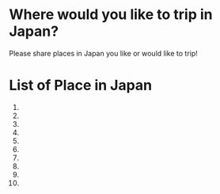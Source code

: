 # Where would you like to trip in Japan?
Please share places in Japan you like or would like to trip!

# List of Place in Japan
1.
2.
3.
4.
5.
6.
7.
8.
9.
10.
